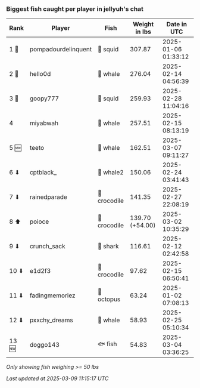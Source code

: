 ### Biggest fish caught per player in jellyuh's chat
| Rank | Player | Fish | Weight in lbs | Date in UTC |
|------|--------|-----------|---------|-----|
| 1 🥇  | pompadourdelinquent | 🦑 squid | 307.87 | 2025-01-06 01:33:12 |
| 2 🥈  | hello0d | 🐳 whale | 276.04 | 2025-02-14 04:56:39 |
| 3 🥉  | goopy777 | 🦑 squid | 259.93 | 2025-02-28 11:04:16 |
| 4  | miyabwah | 🐳 whale | 257.51 | 2025-02-15 08:13:19 |
| 5 🆕 | teeto | 🐳 whale | 162.51 | 2025-03-07 09:11:27 |
| 6 ⬇ | cptblack_ | 🐋 whale2 | 150.06 | 2025-02-24 03:41:43 |
| 7 ⬇ | rainedparade | 🐊 crocodile | 141.35 | 2025-02-27 22:08:19 |
| 8 ⬆ | poioce | 🐊 crocodile | 139.70 (+54.00) | 2025-03-02 10:35:29 |
| 9 ⬇ | crunch_sack | 🦈 shark | 116.61 | 2025-02-12 02:42:58 |
| 10 ⬇ | e1d2f3 | 🐊 crocodile | 97.62 | 2025-02-15 06:50:41 |
| 11 ⬇ | fadingmemoriez | 🐙 octopus | 63.24 | 2025-01-02 07:08:13 |
| 12 ⬇ | pxxchy_dreams | 🐳 whale | 58.93 | 2025-02-25 05:10:34 |
| 13 🆕 | doggo143 | 🐟 fish | 54.83 | 2025-03-04 03:36:25 |

_Only showing fish weighing >= 50 lbs_

_Last updated at 2025-03-09 11:15:17 UTC_